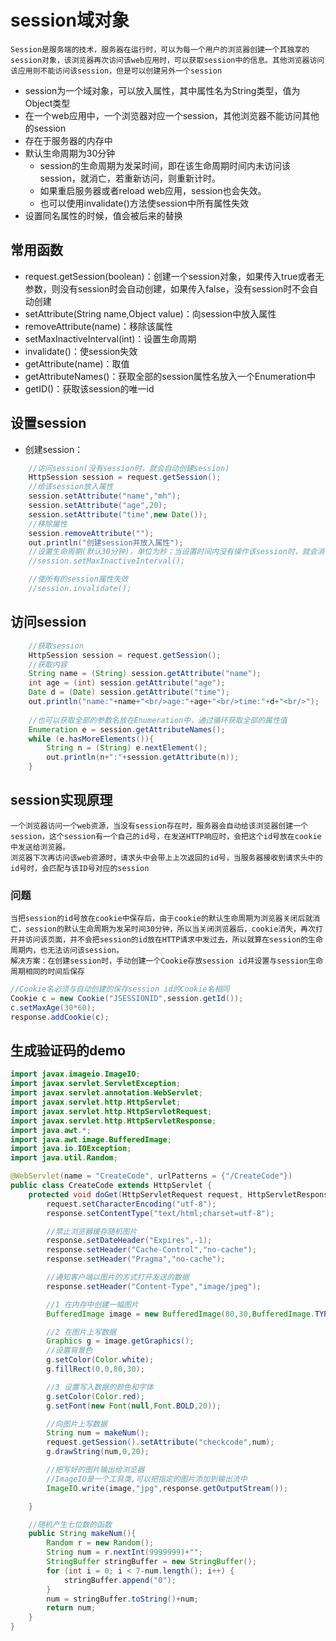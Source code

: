 # session域对象
    Session是服务端的技术，服务器在运行时，可以为每一个用户的浏览器创建一个其独享的session对象，该浏览器再次访问该web应用时，可以获取session中的信息。其他浏览器访问该应用则不能访问该session，但是可以创建另外一个session
* session为一个域对象，可以放入属性，其中属性名为String类型，值为Object类型
* 在一个web应用中，一个浏览器对应一个session，其他浏览器不能访问其他的session
* 存在于服务器的内存中
* 默认生命周期为30分钟
    * session的生命周期为发呆时间，即在该生命周期时间内未访问该session，就消亡，若重新访问，则重新计时。
    * 如果重启服务器或者reload web应用，session也会失效。
    * 也可以使用invalidate()方法使session中所有属性失效
* 设置同名属性的时候，值会被后来的替换

## 常用函数
* request.getSession(boolean)：创建一个session对象，如果传入true或者无参数，则没有session时会自动创建，如果传入false，没有session时不会自动创建
* setAttribute(String name,Object value)：向session中放入属性
* removeAttribute(name)：移除该属性
* setMaxInactiveInterval(int)：设置生命周期
* invalidate()：使session失效
* getAttribute(name)：取值
* getAttributeNames()：获取全部的session属性名放入一个Enumeration中
* getID()：获取该session的唯一id

## 设置session
* 创建session：
```java
    //访问session(没有session时，就会自动创建session)
    HttpSession session = request.getSession();
    //给该session放入属性
    session.setAttribute("name","mh");
    session.setAttribute("age",20);
    session.setAttribute("time",new Date());
    //移除属性
    session.removeAttribute("");
    out.println("创建session并放入属性");
    //设置生命周期(默认30分钟)，单位为秒；当设置时间内没有操作该session时，就会消亡
    //session.setMaxInactiveInterval();

    //使所有的session属性失效
    //session.invalidate();
```

## 访问session
```java
    //获取session
    HttpSession session = request.getSession();
    //获取内容
    String name = (String) session.getAttribute("name");
    int age = (int) session.getAttribute("age");
    Date d = (Date) session.getAttribute("time");
    out.println("name:"+name+"<br/>age:"+age+"<br/>time:"+d+"<br/>");
    
    //也可以获取全部的参数名放在Enumeration中，通过循环获取全部的属性值
    Enumeration e = session.getAttributeNames();
    while (e.hasMoreElements()){
        String n = (String) e.nextElement();
        out.println(n+":"+session.getAttribute(n));
    }
```

## session实现原理
    一个浏览器访问一个web资源，当没有session存在时，服务器会自动给该浏览器创建一个session，这个session有一个自己的id号，在发送HTTP响应时，会把这个id号放在cookie中发送给浏览器。
    浏览器下次再访问该web资源时，请求头中会带上上次返回的id号，当服务器接收到请求头中的id号时，会匹配与该ID号对应的session
### 问题
    当把session的id号放在cookie中保存后，由于cookie的默认生命周期为浏览器关闭后就消亡，session的默认生命周期为发呆时间30分钟，所以当关闭浏览器后，cookie消失，再次打开并访问该页面，并不会把session的id放在HTTP请求中发过去，所以就算在session的生命周期内，也无法访问该session。
    解决方案：在创建session时，手动创建一个Cookie存放session id并设置与session生命周期相同的时间后保存
```java
//Cookie名必须与自动创建的保存session id的Cookie名相同
Cookie c = new Cookie("JSESSIONID",session.getId());
c.setMaxAge(30*60);
response.addCookie(c);
```


## 生成验证码的demo
```java
import javax.imageio.ImageIO;
import javax.servlet.ServletException;
import javax.servlet.annotation.WebServlet;
import javax.servlet.http.HttpServlet;
import javax.servlet.http.HttpServletRequest;
import javax.servlet.http.HttpServletResponse;
import java.awt.*;
import java.awt.image.BufferedImage;
import java.io.IOException;
import java.util.Random;

@WebServlet(name = "CreateCode", urlPatterns = {"/CreateCode"})
public class CreateCode extends HttpServlet {
    protected void doGet(HttpServletRequest request, HttpServletResponse response) throws ServletException, IOException {
        request.setCharacterEncoding("utf-8");
        response.setContentType("text/html;charset=utf-8");

        //禁止浏览器缓存随机图片
        response.setDateHeader("Expires",-1);
        response.setHeader("Cache-Control","no-cache");
        response.setHeader("Pragma","no-cache");

        //通知客户端以图片的方式打开发送的数据
        response.setHeader("Content-Type","image/jpeg");

        //1 在内存中创建一幅图片
        BufferedImage image = new BufferedImage(80,30,BufferedImage.TYPE_INT_RGB);

        //2 在图片上写数据
        Graphics g = image.getGraphics();
        //设置背景色
        g.setColor(Color.white);
        g.fillRect(0,0,80,30);

        //3 设置写入数据的颜色和字体
        g.setColor(Color.red);
        g.setFont(new Font(null,Font.BOLD,20));

        //向图片上写数据
        String num = makeNum();
        request.getSession().setAttribute("checkcode",num);
        g.drawString(num,0,20);

        //把写好的图片输出给浏览器
        //ImageIO是一个工具类,可以把指定的图片添加到输出流中
        ImageIO.write(image,"jpg",response.getOutputStream());

    }

    //随机产生七位数的函数
    public String makeNum(){
        Random r = new Random();
        String num = r.nextInt(9999999)+"";
        StringBuffer stringBuffer = new StringBuffer();
        for (int i = 0; i < 7-num.length(); i++) {
            stringBuffer.append("0");
        }
        num = stringBuffer.toString()+num;
        return num;
    }
}
```